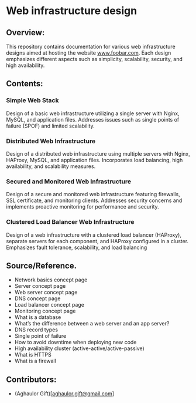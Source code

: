 # Web infrastructure design

## Overview:

This repository contains documentation for various web infrastructure designs aimed at hosting the website www.foobar.com. Each design emphasizes different aspects such as simplicity, scalability, security, and high availability.

## Contents:

### Simple Web Stack

Design of a basic web infrastructure utilizing a single server with Nginx, MySQL, and application files.
Addresses issues such as single points of failure (SPOF) and limited scalability.

### Distributed Web Infrastructure

Design of a distributed web infrastructure using multiple servers with Nginx, HAProxy, MySQL, and application files.
Incorporates load balancing, high availability, and scalability measures.

### Secured and Monitored Web Infrastructure

Design of a secure and monitored web infrastructure featuring firewalls, SSL certificate, and monitoring clients.
Addresses security concerns and implements proactive monitoring for performance and security.

### Clustered Load Balancer Web Infrastructure

Design of a web infrastructure with a clustered load balancer (HAProxy), separate servers for each component, and HAProxy configured in a cluster.
Emphasizes fault tolerance, scalability, and load balancing

## Source/Reference.
- Network basics concept page
- Server concept page
- Web server concept page
- DNS concept page
- Load balancer concept page
- Monitoring concept page
- What is a database
- What’s the difference between a web server and an app server?
- DNS record types
- Single point of failure
- How to avoid downtime when deploying new code
- High availability cluster (active-active/active-passive)
- What is HTTPS
- What is a firewall

## Contributors:
- (Aghaulor Gift)[aghaulor.gift@gmail.com]
